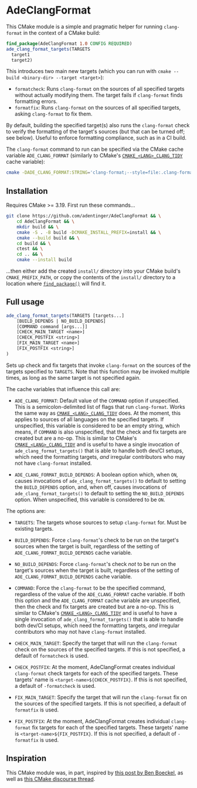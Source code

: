 # AdeClangFormat

This CMake module is a simple and pragmatic helper for running `clang-format` in the context of a CMake build:

```cmake
find_package(AdeClangFormat 1.0 CONFIG REQUIRED)
ade_clang_format_targets(TARGETS
  target1
  target2)
```

This introduces two main new targets (which you can run with `cmake --build <binary-dir> --target <target>`):
- `formatcheck`: Runs `clang-format` on the sources of all specified targets without actually modifying them. The target fails if `clang-format` finds formatting errors.
- `formatfix`: Runs `clang-format` on the sources of all specified targets, asking `clang-format` to fix them.

By default, building the specified target(s) also runs the `clang-format` check to verify the formatting of the target's sources (but that can be turned off; see below). Useful to enforce formatting compliance, such as in a CI build.

The `clang-format` command to run can be specified via the CMake cache variable `ADE_CLANG_FORMAT` (similarly to CMake's [`CMAKE_<LANG>_CLANG_TIDY`](https://cmake.org/cmake/help/latest/variable/CMAKE_LANG_CLANG_TIDY.html) cache variable):

```bash
cmake -DADE_CLANG_FORMAT:STRING='clang-format;--style=file:.clang-format' <other-flags>
```

## Installation

Requires CMake >= 3.19. First run these commands...

```bash
git clone https://github.com/adentinger/AdeClangFormat && \
    cd AdeClangFormat && \
    mkdir build && \
    cmake -S . -B build -DCMAKE_INSTALL_PREFIX=install && \
    cmake --build build && \
    cd build && \
    ctest && \
    cd .. && \
    cmake --install build
```

...then either add the created `install/` directory into your CMake build's `CMAKE_PREFIX_PATH`, or copy the contents of the `install/` directory to a location where [`find_package()`](https://cmake.org/cmake/help/latest/command/find_package.html) will find it.

## Full usage

```cmake
ade_clang_format_targets(TARGETS [targets...]
	[BUILD_DEPENDS | NO_BUILD_DEPENDS]
	[COMMAND command [args...]]
	[CHECK_MAIN_TARGET <name>]
	[CHECK_POSTFIX <string>]
	[FIX_MAIN_TARGET <name>]
	[FIX_POSTFIX <string>]
)
```

Sets up check and fix targets that invoke `clang-format` on the sources of the targets specified to `TARGETS`. Note that this function may be invoked multiple times, as long as the same target is not specified again.

The cache variables that influence this call are:

- `ADE_CLANG_FORMAT`: Default value of the `COMMAND` option if unspecified. This is a semicolon-delimited list of flags that run `clang-format`. Works the same way as [`CMAKE_<LANG>_CLANG_TIDY`](https://cmake.org/cmake/help/latest/variable/CMAKE_LANG_CLANG_TIDY.html) does. At the moment, this applies to sources of all languages on the specified targets. If unspecified, this variable is considered to be an empty string, which means, if `COMMAND` is also unspecified, that the check and fix targets are created but are a no-op. This is similar to CMake's [`CMAKE_<LANG>_CLANG_TIDY`](https://cmake.org/cmake/help/latest/variable/CMAKE_LANG_CLANG_TIDY.html) and is useful to have a single invocation of `ade_clang_format_targets()` that is able to handle both dev/CI setups, which need the formatting targets, _and_ irregular contributors who may not have `clang-format` installed.

- `ADE_CLANG_FORMAT_BUILD_DEPENDS`: A boolean option which, when `ON`, causes invocations of `ade_clang_format_targets()` to default to setting the `BUILD_DEPENDS` option, and, when off, causes invocations of `ade_clang_format_targets()` to default to setting the `NO_BUILD_DEPENDS` option. When unspecified, this variable is considered to be `ON`.

The options are:

- `TARGETS`: The targets whose sources to setup `clang-format` for. Must be existing targets.

- `BUILD_DEPENDS`: Force `clang-format`'s check to be run on the target's sources when the target is built, regardless of the setting of `ADE_CLANG_FORMAT_BUILD_DEPENDS` cache variable.

- `NO_BUILD_DEPENDS`: Force `clang-format`'s check _not_ to be run on the target's sources when the target is built, regardless of the setting of `ADE_CLANG_FORMAT_BUILD_DEPENDS` cache variable.

- `COMMAND`: Force the `clang-format` to be the specified command, regardless of the value of the `ADE_CLANG_FORMAT` cache variable. If both this option and the `ADE_CLANG_FORMAT` cache variable are unspecified, then the check and fix targets are created but are a no-op. This is similar to CMake's [`CMAKE_<LANG>_CLANG_TIDY`](https://cmake.org/cmake/help/latest/variable/CMAKE_LANG_CLANG_TIDY.html) and is useful to have a single invocation of `ade_clang_format_targets()` that is able to handle both dev/CI setups, which need the formatting targets, _and_ irregular contributors who may not have `clang-format` installed.

- `CHECK_MAIN_TARGET`: Specify the target that will run the `clang-format` check on the sources of the specified targets. If this is not specified, a default of `formatcheck` is used.

- `CHECK_POSTFIX`: At the moment, AdeClangFormat creates individual `clang-format` check targets for each of the specified targets. These targets' name is `<target-name>${CHECK_POSTFIX}`. If this is not specified, a default of `-formatcheck` is used.

- `FIX_MAIN_TARGET`: Specify the target that will run the `clang-format` fix on the sources of the specified targets. If this is not specified, a default of `formatfix` is used.

- `FIX_POSTFIX`: At the moment, AdeClangFormat creates individual `clang-format` fix targets for each of the specified targets. These targets' name is `<target-name>${FIX_POSTFIX}`. If this is not specified, a default of `-formatfix` is used.

## Inspiration

This CMake module was, in part, inspired by [this post by Ben Boeckel](https://discourse.cmake.org/t/cmake-pre-build-command/1083/11?u=anthonyd973), as well as [this CMake discourse thread](https://discourse.cmake.org/t/clang-format-integration/3358/6?u=anthonyd973).

